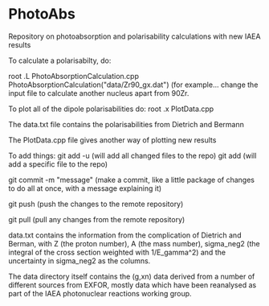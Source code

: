 # PhotoAbs
Repository on photoabsorption and polarisability calculations with new IAEA results

To calculate a polarisabilty, do:

root
.L PhotoAbsorptionCalculation.cpp
PhotoAbsorptionCalculation("data/Zr90_gx.dat") (for example... change the input file to calculate another nucleus apart from 90Zr.

To plot all of the dipole polarisabilities do:
root
.x PlotData.cpp

The data.txt file contains the polarisabilities from Dietrich and Bermann

The PlotData.cpp file gives another way of plotting new results

To add things:
git add -u (will add all changed files to the repo)
git add <file> (will add a specific file to the repo)

git commit -m "message" (make a commit, like a little package of changes to do all at once, with a message explaining it)

git push (push the changes to the remote repository)

git pull (pull any changes from the remote repository)

  data.txt contains the information from the complication of Dietrich and Berman, with Z (the proton number), A (the mass number), sigma_neg2 (the integral of the cross section weighted with 1/E_gamma^2) and the uncertainty in sigma_neg2 as the columns.
  
  The data directory itself contains the (g,xn) data derived from a number of different sources from EXFOR, mostly data which have been reanalysed as part of the IAEA photonuclear reactions working group.
